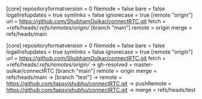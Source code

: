 [core]
repositoryformatversion = 0
filemode = false
bare = false
logallrefupdates = true
symlinks = false
ignorecase = true
[remote "origin"]
url = https://github.com/ShubhamOulkar/connectRTC.git
fetch = +refs/heads/_:refs/remotes/origin/_
[branch "main"]
remote = origin
merge = refs/heads/main

[core]
repositoryformatversion = 0
filemode = false
bare = false
logallrefupdates = true
symlinks = false
ignorecase = true
[remote "origin"]
url = https://github.com/ShubhamOulkar/connectRTC.git
fetch = +refs/heads/_:refs/remotes/origin/_
-> gh-resolved = master-oulkar/connectRTC
[branch "main"]
remote = origin
merge = refs/heads/main
-> [branch "test"]
-> remote = https://github.com/tapsvishubhu/connectRTC.git
-> pushRemote = https://github.com/tapsvishubhu/connectRTC.git
-> merge = refs/heads/test

